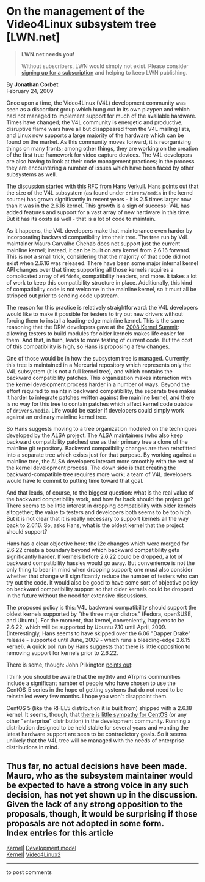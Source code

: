 # On the management of the Video4Linux subsystem tree [LWN.net]

> **LWN.net needs you!**
> 
> Without subscribers, LWN would simply not exist. Please consider [signing up for a subscription](/Promo/nst-nag2/subscribe) and helping to keep LWN publishing. 

By **Jonathan Corbet**  
February 24, 2009 

Once upon a time, the Video4Linux (V4L) development community was seen as a discordant group which hung out in its own playpen and which had not managed to implement support for much of the available hardware. Times have changed; the V4L community is energetic and productive, disruptive flame wars have all but disappeared from the V4L mailing lists, and Linux now supports a large majority of the hardware which can be found on the market. As this community moves forward, it is reorganizing things on many fronts; among other things, they are working on the creation of the first true framework for video capture devices. The V4L developers are also having to look at their code management practices; in the process they are encountering a number of issues which have been faced by other subsystems as well. 

The discussion started with [this RFC from Hans Verkuil](/Articles/320473/). Hans points out that the size of the V4L subsystem (as found under `drivers/media` in the kernel source) has grown significantly in recent years - it is 2.5 times larger now than it was in the 2.6.16 kernel. This growth is a sign of success: V4L has added features and support for a vast array of new hardware in this time. But it has its costs as well - that is a lot of code to maintain. 

As it happens, the V4L developers make that maintenance even harder by incorporating backward compatibility into their tree. The tree run by V4L maintainer Mauro Carvalho Chehab does not support just the current mainline kernel; instead, it can be built on any kernel from 2.6.16 forward. This is not a small trick, considering that the majority of that code did not exist when 2.6.16 was released. There have been some major internal kernel API changes over that time; supporting all those kernels requires a complicated array of `#ifdef`s, compatibility headers, and more. It takes a lot of work to keep this compatibility structure in place. Additionally, this kind of compatibility code is not welcome in the mainline kernel, so it must all be stripped out prior to sending code upstream. 

The reason for this practice is relatively straightforward: the V4L developers would like to make it possible for testers to try out new drivers without forcing them to install a leading-edge mainline kernel. This is the same reasoning that the DRM developers gave at the [2008 Kernel Summit](http://lwn.net/Articles/298842/): allowing testers to build modules for older kernels makes life easier for them. And that, in turn, leads to more testing of current code. But the cost of this compatibility is high, so Hans is proposing a few changes. 

One of those would be in how the subsystem tree is managed. Currently, this tree is maintained in a Mercurial repository which represents only the V4L subsystem (it is not a full kernel tree), and which contains the backward compatibility patches. This organization makes interaction with the kernel development process harder in a number of ways. Beyond the effort required to maintain backward compatibility, the separate tree makes it harder to integrate patches written against the mainline kernel, and there is no way for this tree to contain patches which affect kernel code outside of `drivers/media`. Life would be easier if developers could simply work against an ordinary mainline kernel tree. 

So Hans suggests moving to a tree organization modeled on the techniques developed by the ALSA project. The ALSA maintainers (who also keep backward compatibility patches) use as their primary tree a clone of the mainline git repository. Backward compatibility changes are then retrofitted into a separate tree which exists just for that purpose. By working against a mainline tree, the ALSA developers interact more smoothly with the rest of the kernel development process. The down side is that creating the backward-compatible tree requires more work; a team of V4L developers would have to commit to putting time toward that goal. 

And that leads, of course, to the biggest question: what is the real value of the backward compatibility work, and how far back should the project go? There seems to be little interest in dropping compatibility with older kernels altogether; the value to testers and developers both seems to be too high. But it is not clear that it is really necessary to support kernels all the way back to 2.6.16. So, asks Hans, what is the oldest kernel that the project should support? 

Hans has a clear objective here: the i2c changes which were merged for 2.6.22 create a boundary beyond which backward compatibility gets significantly harder. If kernels before 2.6.22 could be dropped, a lot of backward compatibility hassles would go away. But convenience is not the only thing to bear in mind when dropping support; one must also consider whether that change will significantly reduce the number of testers who can try out the code. It would also be good to have some sort of objective policy on backward compatibility support so that older kernels could be dropped in the future without the need for extensive discussions. 

The proposed policy is this: V4L backward compatibility should support the oldest kernels supported by "the three major distros" (Fedora, openSUSE, and Ubuntu). For the moment, that kernel, conveniently, happens to be 2.6.22, which will be supported by Ubuntu 7.10 until April, 2009. (Interestingly, Hans seems to have skipped over the 6.06 "Dapper Drake" release - supported until June, 2009 - which runs a bleeding-edge 2.6.15 kernel). A quick [poll](/Articles/320489/) run by Hans suggests that there is little opposition to removing support for kernels prior to 2.6.22. 

There is some, though: John Pilkington [points out](/Articles/320490/): 

I think you should be aware that the mythtv and ATrpms communities include a significant number of people who have chosen to use the CentOS_5 series in the hope of getting systems that do not need to be reinstalled every few months. I hope you won't disappoint them. 

CentOS 5 (like the RHEL5 distribution it is built from) shipped with a 2.6.18 kernel. It seems, though, that [there is little sympathy for CentOS](/Articles/320491/) (or any other "enterprise" distribution) in the development community. Running a distribution designed to be held stable for several years and wanting the latest hardware support are seen to be contradictory goals. So it seems unlikely that the V4L tree will be managed with the needs of enterprise distributions in mind. 

Thus far, no actual decisions have been made. Mauro, who as the subsystem maintainer would be expected to have a strong voice in any such decision, has not yet shown up in the discussion. Given the lack of any strong opposition to the proposals, though, it would be surprising if those proposals are not adopted in some form.  
Index entries for this article  
---  
[Kernel](/Kernel/Index)| [Development model](/Kernel/Index#Development_model)  
[Kernel](/Kernel/Index)| [Video4Linux2](/Kernel/Index#Video4Linux2)  
  


* * *

to post comments 
